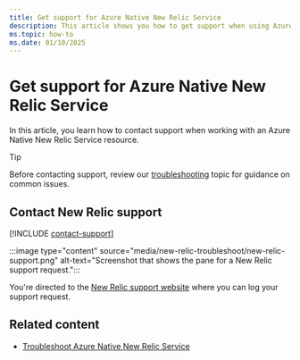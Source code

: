 ```yaml
---
title: Get support for Azure Native New Relic Service
description: This article shows you how to get support when using Azure Native New Relic Service with the Azure Cloud.
ms.topic: how-to
ms.date: 01/10/2025
---
```


# Get support for Azure Native New Relic Service

In this article, you learn how to contact support when working with an Azure Native New Relic Service resource. 

> [!TIP]
> Before contacting support, review our [troubleshooting](new-relic-troubleshoot.md) topic for guidance on common issues.

## Contact New Relic support

[!INCLUDE [contact-support](../includes/contact-support.md)]

:::image type="content" source="media/new-relic-troubleshoot/new-relic-support.png" alt-text="Screenshot that shows the pane for a New Relic support request.":::

You're directed to the [New Relic support website](https://support.newrelic.com/) where you can log your support request.

## Related content

- [Troubleshoot Azure Native New Relic Service](troubleshoot.md)
